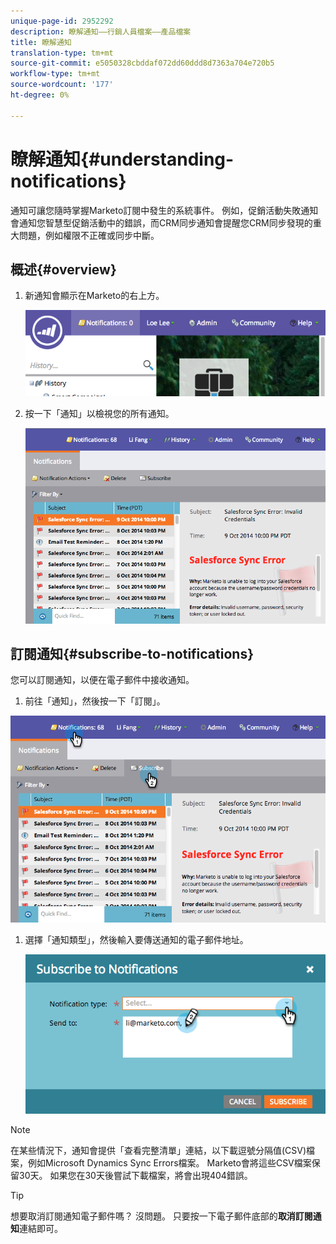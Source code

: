 ```yaml
---
unique-page-id: 2952292
description: 瞭解通知——行銷人員檔案——產品檔案
title: 瞭解通知
translation-type: tm+mt
source-git-commit: e5050328cbddaf072dd60ddd8d7363a704e720b5
workflow-type: tm+mt
source-wordcount: '177'
ht-degree: 0%

---
```



# 瞭解通知{#understanding-notifications}

通知可讓您隨時掌握Marketo訂閱中發生的系統事件。 例如，促銷活動失敗通知會通知您智慧型促銷活動中的錯誤，而CRM同步通知會提醒您CRM同步發現的重大問題，例如權限不正確或同步中斷。

## 概述{#overview}

1. 新通知會顯示在Marketo的右上方。

   ![](assets/image2014-10-10-11-3a32-3a48.png)

1. 按一下「通知」以檢視您的所有通知。

   ![](assets/image2014-10-10-11-3a55-3a44.png)

## 訂閱通知{#subscribe-to-notifications}

您可以訂閱通知，以便在電子郵件中接收通知。

1. 前往「通知」，然後按一下「訂閱」。

![](assets/image2014-10-10-12-3a3-3a29.png)

1. 選擇「通知類型」，然後輸入要傳送通知的電子郵件地址。

   ![](assets/image2014-10-10-13-3a0-3a37.png)

>[!NOTE]
>
>在某些情況下，通知會提供「查看完整清單」連結，以下載逗號分隔值(CSV)檔案，例如Microsoft Dynamics Sync Errors檔案。 Marketo會將這些CSV檔案保留30天。 如果您在30天後嘗試下載檔案，將會出現404錯誤。

>[!TIP]
>
>想要取消訂閱通知電子郵件嗎？ 沒問題。 只要按一下電子郵件底部的&#x200B;**取消訂閱通知**&#x200B;連結即可。
